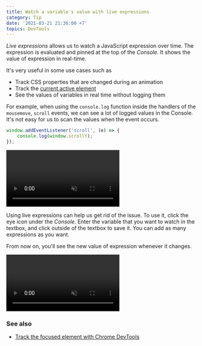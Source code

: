 ```yaml
---
title: Watch a variable's value with live expressions
category: Tip
date: '2021-03-21 21:36:00 +7'
topics: DevTools
---
```


_Live expressions_ allows us to watch a JavaScript expression over time. The expression is evaluated and pinned at the top of the _Console_. It shows the value of expression in real-time.

It's very useful in some use cases such as

-   Track CSS properties that are changed during an animation
-   Track the [current active element](/track-the-focused-element-with-chrome-devtools.html)
-   See the values of variables in real time without logging them

For example, when using the `console.log` function inside the handlers of the `mousemove`, `scroll` events, we can see a lot of logged values in the Console. It's not easy for us to scan the values when the event occurs.

```js
window.addEventListener('scroll', (e) => {
    console.log(window.scrollY);
});
```

<video loop muted controls>
  <source src="/img/busy-console.mp4" type="video/mp4">
</video>

Using live expressions can help us get rid of the issue. To use it, click the eye icon under the _Console_. Enter the variable that you want to watch in the textbox, and click outside of the textbox to save it. You can add as many expressions as you want.

From now on, you'll see the new value of expression whenever it changes.

<video loop muted controls>
  <source src="/img/live-expressions.mp4" type="video/mp4">
</video>

### See also

-   [Track the focused element with Chrome DevTools](/track-the-focused-element-with-chrome-devtools.html)
